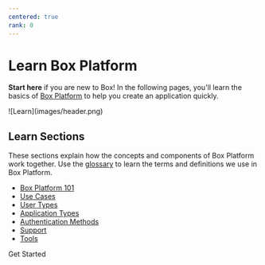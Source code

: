 ```yaml
---
centered: true
rank: 0
---
```


# Learn Box Platform

**Start here** if you are new to Box! 
In the following pages, you'll learn the basics of [Box Platform][platform]
to help you create an application quickly.

<!-- To kick off your learning journey, checkout this video for an overview
on everything Box Platform. -->

<ImageFrame center>
![Learn](images/header.png)
</ImageFrame>

<!-- REPLACE ABOVE IMAGE WITH VIDEO -->

## Learn Sections

These sections explain how the concepts and components of Box Platform
work together. Use the [glossary][box-glossary] to learn
the terms and definitions we use in Box Platform.

- [Box Platform 101][platform101]
- [Use Cases][usecases]
- [User Types][usertypes]
- [Application Types][apptypes]
- [Authentication Methods][authtypes]
- [Support][support]
- [Tools][tools]

<Next>
  Get Started
</Next>

[box-glossary]:page://platform/box-glossary
[platform101]:page://platform/box-platform-101
[usecases]:page://platform/use-cases
[usertypes]:page://platform/user-types
[apptypes]:page://platform/application-types
[authtypes]:page://platform/authentication-methods
[support]:page://platform/support
[tools]:page://platform/tools
[platform]: https://www.box.com/platform